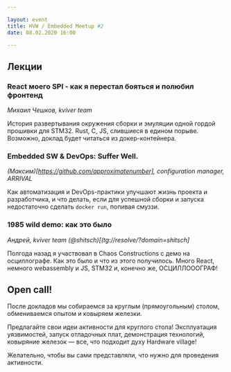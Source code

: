 ```yaml
---

layout: event
title: HVW / Embedded Meetup #2
date: 08.02.2020 16:00

---
```

## Лекции

### React моего SPI - как я перестал бояться и полюбил фронтенд
_Михаил Чешков, kviver team_

История развертывания окружения сборки и эмуляции одной гордой прошивки для STM32.
Rust, C, JS, слившиеся в едином порыве. Возможно, доклад будет читаться из докер-контейнера.

### Embedded SW & DevOps: Suffer Well.
_(Максим)[https://github.com/approximatenumber], configuration manager, ARRIVAL_

Как автоматизация и DevOps-практики улучшают жизнь проекта и разработчика, и что делать, если для успешной сборки и запуска недостаточно сделать `docker run`, попивая смуззи.

### 1985 wild demo: как это было
_Андрей, kviver team (@shitsch)[(tg://resolve/?domain=shitsch]_

Полгода назад я участвовал в Chaos Constructions с демо на осциллографе. Как это было и что из этого получилось. Много React, немного webassembly и JS, STM32 и, конечно же, ОСЦИЛЛОООГРАФ!

## Open call!

После докладов мы собираемся за круглым (прямоугольным) столом, обмениваемся опытом и ковыряем железки.

Предлагайте свои идеи активности для круглого стола! Эксплуатация уязвимостей, запуск отладочных плат, демонстрация технологий, ковыряние железок — все, что подходит духу Hardware village!

Желательно, чтобы вы сами представляли, что нужно для проведения активности.
